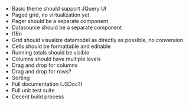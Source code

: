 * Basic theme should support JQuery UI
* Paged grid, no virtualization yet
* Pager should be a separate component
* Datasource should be a separate component
* I18n
* Grid should visualize datamodel as directly as possible, no conversion
* Cells should be formattable and editable
* Running totals should be visible
* Columns should have multiple levels
* Drag and drop for columns
* Drag and drop for rows?
* Sorting
* Full documentation (JSDoc?)
* Full unit test suite
* Decent build process